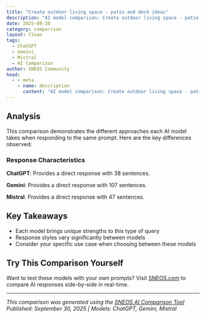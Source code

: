 ```yaml
---
title: "Create outdoor living space - patio and deck ideas"
description: "AI model comparison: Create outdoor living space - patio and deck ideas..."
date: 2025-09-30
category: comparison
layout: Clean
tags:
  - ChatGPT
  - Gemini
  - Mistral
  - AI Comparison
author: SNEOS Community
head:
  - - meta
    - name: description
      content: "AI model comparison: Create outdoor living space - patio and deck ideas..."
---
```


<ChatComparison
  title="Create outdoor living space - patio and deck ideas"
  prompt="Create outdoor living space - patio and deck ideas"
  :responses='{"ChatGPT": "Creating an inviting and functional outdoor living space with a patio and deck can greatly enhance your home\u0027s appeal and provide a perfect area for relaxation and entertaining. Here are some ideas and tips for designing your outdoor patio and deck:\n\n### 1. **Define the Purpose**\n- **Dining Area:** Include a sturdy table and comfortable chairs.\n- **Lounge Zone:** Add outdoor sofas, lounge chairs, and a coffee table.\n- **Cooking Space:** Consider adding a grill or an outdoor kitchen.\n- **Relaxation Spot:** Include a hammock, swing, or cozy seating with fire pits.\n\n### 2. **Materials**\n- **Patio:** Popular materials include natural stone (flagstone, slate), concrete (stamped or stained), brick, or pavers.\n- **Deck:** Wood options (cedar, redwood, teak) or composite materials that are low-maintenance and durable.\n- **Combination:** Use a stone or concrete patio area connected to a wooden deck to vary textures and zones.\n\n### 3. **Design Ideas**\n- **Multi-level Deck:** Create separate spaces for dining and lounging.\n- **Built-in Seating:** Add benches or seating walls around the deck or patio.\n- **Pergola or Gazebo:** For shade and style, a pergola over the patio or deck creates a cozy feel.\n- **Planters and Greenery:** Integrate planters, garden beds, or vertical gardens for a natural vibe.\n- **Water Features:** Small fountains, ponds, or ponds with stones add a calming ambiance.\n\n### 4. **Lighting**\n- String lights or fairy lights overhead.\n- Pathway lights around the perimeter.\n- Recessed lighting in deck steps.\n- Lanterns or solar-powered spotlights.\n\n### 5. **Accessories**\n- Outdoor rugs for color and comfort.\n- Weather-resistant cushions and pillows.\n- Fire pit or chiminea for warmth.\n- Outdoor heaters for cooler evenings.\n\n### 6. **Privacy**\n- Use lattice panels, tall plants, or trellises with climbing vines.\n- Install outdoor curtains or bamboo screens.\n\n### 7. **Functional Extras**\n- Storage benches or outdoor storage boxes.\n- Sound system for music.\n- Shade options such as umbrellas or retractable awnings.\n\n### Sample Layout Idea:\n- **Patio zone:** Stone paver floor with a dining table and grill.\n- **Deck zone:** Elevated wooden deck with lounge chairs, a fire pit in the center, and built-in seating along the edges.\n- **Divider:** Use planters or a short stair step to transition between the two areas.\n- **Lighting:** String lights overhead connecting the patio and deck.\n\nWould you like specific design plans, material recommendations, or budget-friendly options?", "Gemini": "Okay, let\u0027s brainstorm some outdoor living space ideas incorporating both patios and decks. I\u0027ll provide a range of options, considering different styles, budgets, and potential uses. To give you the BEST advice, I need a little more info from you! Tell me:\n\n* **What\u0027s your budget?** (Are you thinking DIY, a moderate investment, or a luxury splurge?)\n* **What size space do you have?** (A small balcony, a modest backyard, or acres of land?)\n* **What\u0027s your style preference?** (Modern, rustic, traditional, bohemian, etc.?)\n* **What will you use the space for?** (Relaxing, dining, entertaining, cooking, gardening, kids playing?)\n* **What\u0027s your climate like?** (Hot summers, snowy winters, mild year-round?)\n* **What is your Home\u0027s style/material?** (Ranch, Colonial, Modern, brick, siding, etc.)\n\nFor now, here are some general ideas, combining decks and patios:\n\n**I. Design Concepts: Integrating Patio \u0026 Deck**\n\n* **Multi-Level Design:**\n * **Concept:** Use a deck as an elevated platform leading down to a patio at ground level. This creates visual interest and defines separate zones.\n * **Ideal For:** Sloping yards, creating distinct areas for dining (deck) and lounging (patio).\n * **Materials:** Use similar materials (wood decking, stone pavers) for a cohesive look or contrast for visual separation.\n\n* **Deck as a \u0022Bridge\u0022 to a Patio:**\n * **Concept:** A small deck acting as a transition point between the house and a larger patio further into the yard.\n * **Ideal For:** Connecting the house to the outdoor space, especially when there\u0027s a step-down.\n * **Materials:** Wood deck leading to a flagstone or concrete paver patio.\n\n* **Patio \u0022Island\u0022 within a Deck:**\n * **Concept:** A large deck with a designated cut-out section for a patio area. This could be filled with gravel, pavers, or even a fire pit.\n * **Ideal For:** Creating a focal point within a larger deck space.\n * **Materials:** Wood decking surrounding a gravel patio with a fire pit.\n\n* **Unified Surface, Defined Zones:**\n * **Concept:** Use the same material (e.g., pavers) for both the patio and the deck surface (built on a frame). Define zones using furniture placement, planters, or changes in level (a slightly raised deck area).\n * **Ideal For:** Creating a seamless, modern look.\n\n* **\u0022Stepped\u0022 Transition:**\n * **Concept:** Wide, shallow steps leading from the deck down to the patio. These steps can double as seating.\n * **Ideal For:** Gentle transitions between levels, creating a relaxed atmosphere.\n\n**II. Patio Ideas**\n\n* **Material Choices:**\n * **Concrete Pavers:** Versatile, durable, and available in many colors, shapes, and textures. Can be arranged in patterns.\n * **Flagstone:** Natural stone with an organic, rustic feel. Irregular shapes create a unique look.\n * **Brick:** Classic and charming. Can be arranged in various patterns (herringbone, running bond).\n * **Gravel/Decomposed Granite:** Budget-friendly and easy to install. Good for informal areas or pathways.\n * **Tile/Porcelain:** Durable, stylish, and available in many designs. Good for covered patios in warmer climates.\n * **Bluestone:** A classic choice for patios. It\u0027s durable and has a beautiful blue-gray color.\n\n* **Features to Consider:**\n * **Fire Pit/Fireplace:** Creates a cozy gathering spot. (Propane, natural gas, or wood-burning).\n * **Outdoor Kitchen:** Grill, countertop, sink, refrigerator for outdoor cooking and entertaining.\n * **Water Feature:** Fountain, pond, or waterfall for a relaxing ambiance.\n * **Pergola/Arbor:** Provides shade and defines the patio space. Can be covered with climbing plants.\n * **Seating Wall:** Built-in seating made of stone, brick, or concrete.\n * **Outdoor Lighting:** String lights, pathway lights, spotlights, or lanterns to illuminate the patio at night.\n * **Planters/Container Gardens:** Add greenery and color to the patio.\n\n**III. Deck Ideas**\n\n* **Material Choices:**\n * **Wood (Treated Lumber, Cedar, Redwood):** Natural look and feel. Requires regular maintenance (staining, sealing).\n * **Composite Decking:** Made from recycled plastic and wood fibers. Low-maintenance and durable.\n * **PVC Decking:** Made entirely of plastic. Extremely durable and weather-resistant.\n * **Aluminum Decking:** Lightweight, durable, and low-maintenance. Good for coastal areas.\n\n* **Features to Consider:**\n * **Railing:** Essential for safety. Choose from wood, metal, glass, or composite materials.\n * **Built-in Seating:** Creates a comfortable and inviting space.\n * **Deck Lighting:** Enhance safety and ambiance.\n * **Stairs:** Design stairs that are safe and aesthetically pleasing.\n * **Under-Deck Storage:** Maximize space by using the area under the deck for storage.\n * **Pergola/Gazebo:** Provides shade and defines the deck space.\n * **Hot Tub/Spa:** Add a touch of luxury.\n * **Outdoor Bar:** Perfect for entertaining.\n\n**IV. Bringing it All Together: Examples**\n\n1. **The Entertainer\u0027s Paradise:**\n\n * **Deck:** Large composite deck off the back of the house, with a built-in outdoor kitchen (grill, sink, bar area). Railing with integrated lighting.\n * **Transition:** Wide steps leading down to a paver patio.\n * **Patio:** Large paver patio with a fire pit, comfortable seating, and a pergola covered in climbing vines. String lights overhead.\n * **Overall Feel:** Sophisticated, designed for large gatherings.\n\n2. **The Relaxing Retreat:**\n\n * **Deck:** Small cedar deck off a bedroom or living room, with a comfortable lounge chair and a small table.\n * **Transition:** A single step down to the patio.\n * **Patio:** Flagstone patio with a water fountain, potted plants, and comfortable seating. Privacy screen made of bamboo.\n * **Overall Feel:** Serene, peaceful, a place to unwind.\n\n3. **The Family Fun Zone:**\n\n * **Deck:** Large pressure-treated lumber deck with a dining table and chairs.\n * **Transition:** Wide steps leading down to a gravel patio.\n * **Patio:** Gravel patio with a swing set, sandbox, and space for kids to play. Adirondack chairs for parents to relax.\n * **Overall Feel:** Casual, family-friendly, a place for kids to play and parents to relax.\n\n4. **The Modern Minimalist:**\n\n * **Deck:** A sleek, low-profile deck made of composite decking in a neutral color.\n * **Transition:** A seamless transition to a patio using the same pavers as the deck surface.\n * **Patio:** A minimalist patio with clean lines, modern furniture, and a fire table.\n * **Overall Feel:** Clean, contemporary, and uncluttered.\n\n**Next Steps:**\n\n* **Measure your space.**\n* **Gather inspiration images** (Pinterest, Houzz, magazines).\n* **Sketch out your ideas.**\n* **Research materials and costs.**\n* **Consider hiring a professional designer or contractor.**\n\n**Provide me with more information about your specific needs and preferences, and I can give you even more tailored suggestions!**\n", "Mistral": "Creating an outdoor living space can greatly enhance your home\u0027s appeal and provide a wonderful area for relaxation and entertainment. Here are some patio and deck ideas to inspire you:\n\n### Patio Ideas\n\n1. **Stone Patio**\n - **Materials:** Natural stone, flagstone, or pavers.\n - **Design:** Create a rustic, natural look with irregular shapes and earthy tones.\n - **Features:** Add a fire pit, outdoor seating, and potted plants.\n\n2. **Brick Patio**\n - **Materials:** Brick pavers.\n - **Design:** Opt for a classic, timeless look with a herringbone or basketweave pattern.\n - **Features:** Include a built-in grill, outdoor kitchen, and string lights for ambiance.\n\n3. **Concrete Patio**\n - **Materials:** Stamped or stained concrete.\n - **Design:** Choose a modern, sleek look with geometric patterns or a natural stone appearance.\n - **Features:** Add a pergola for shade, a water feature, and comfortable outdoor furniture.\n\n4. **Gravel Patio**\n - **Materials:** Pea gravel or crushed stone.\n - **Design:** Create a casual, low-maintenance space with a defined border.\n - **Features:** Include a seating area with Adirondack chairs, a hammock, and a portable fire pit.\n\n5. **Tiled Patio**\n - **Materials:** Outdoor tiles.\n - **Design:** Go for a Mediterranean or Moroccan-inspired look with intricate tile patterns.\n - **Features:** Add a fountain, colorful cushions, and lanterns for a cozy atmosphere.\n\n### Deck Ideas\n\n1. **Wooden Deck**\n - **Materials:** Pressure-treated lumber, cedar, or redwood.\n - **Design:** Create a traditional, warm look with a multi-level design for added interest.\n - **Features:** Include built-in benches, a pergola, and planters for greenery.\n\n2. **Composite Deck**\n - **Materials:** Composite decking.\n - **Design:** Opt for a low-maintenance, durable option with a variety of color choices.\n - **Features:** Add a hot tub, outdoor lighting, and a privacy screen.\n\n3. **Raised Deck**\n - **Materials:** Wood or composite.\n - **Design:** Elevate the deck to provide a better view and more space underneath.\n - **Features:** Include a staircase, railings, and a built-in bar or kitchen.\n\n4. **Ground-Level Deck**\n - **Materials:** Wood or composite.\n - **Design:** Create a seamless transition from the house to the yard.\n - **Features:** Add a fire pit, outdoor seating, and a pergola for shade.\n\n5. **Wraparound Deck**\n - **Materials:** Wood or composite.\n - **Design:** Surround the house with a continuous deck for maximum outdoor space.\n - **Features:** Include multiple seating areas, a grill, and a hot tub.\n\n### Additional Tips\n\n- **Lighting:** Use string lights, lanterns, and solar-powered path lights to create a warm and inviting atmosphere.\n- **Plants:** Add potted plants, hanging baskets, and vertical gardens to bring nature into your space.\n- **Furniture:** Choose durable, weather-resistant furniture that complements your design style.\n- **Shade:** Consider adding a pergola, umbrella, or retractable awning for protection from the sun.\n- **Privacy:** Use lattice panels, trellises, or tall plants to create a sense of privacy and seclusion.\n\nBy incorporating these ideas, you can create a beautiful and functional outdoor living space that you and your family will enjoy for years to come."}' 
  published-date="22:46"
/>

## Analysis

This comparison demonstrates the different approaches each AI model takes when responding to the same prompt. Here are the key differences observed:

### Response Characteristics

**ChatGPT**: Provides a direct response with 38 sentences. 

**Gemini**: Provides a direct response with 107 sentences. 

**Mistral**: Provides a direct response with 47 sentences. 

## Key Takeaways

- Each model brings unique strengths to this type of query
- Response styles vary significantly between models
- Consider your specific use case when choosing between these models

## Try This Comparison Yourself

Want to test these models with your own prompts? Visit [SNEOS.com](https://sneos.com) to compare AI responses side-by-side in real-time.

---

*This comparison was generated using the [SNEOS AI Comparison Tool](https://sneos.com)*
*Published: September 30, 2025 | Models: ChatGPT, Gemini, Mistral*

